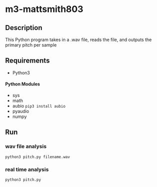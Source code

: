 # m3-mattsmith803

## Description
This Python program takes in a .wav file, reads the file, and outputs the primary pitch per sample

## Requirements
* Python3
#### Python Modules
* sys
* math
* aubio `pip3 install aubio`
* pyaudio
* numpy

## Run
### wav file analysis
`python3 pitch.py filename.wav`
### real time analysis
`python3 pitch.py`
